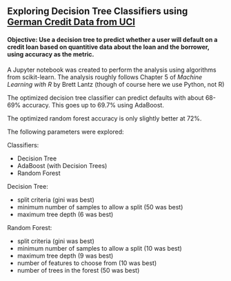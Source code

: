 ## Exploring Decision Tree Classifiers using [German Credit Data from UCI](https://archive.ics.uci.edu/ml/datasets/Statlog+%28German+Credit+Data%29)

#### Objective:  Use a decision tree to predict whether a user will default on a credit loan based on quantitive data about the loan and the borrower, using accuracy as  the metric.

A Jupyter notebook was created to perform the analysis using algorithms from scikit-learn.  The analysis roughly follows Chapter 5 of *Machine Learning with R* by Brett Lantz (though of course here we use Python, not R)

The optimized decision tree classifier can predict defaults with about 68-69% accuracy.  This goes up to 69.7% using AdaBoost.

The optimized random forest accuracy is only slightly better at 72%.

The following parameters were explored:

Classifiers:
- Decision Tree
- AdaBoost (with Decision Trees)
- Random Forest

Decision Tree:
- split criteria (gini was best)
- minimum number of samples to allow a split (50 was best)
- maximum tree depth (6 was best)

Random Forest:
- split criteria (gini was best)
- minimum number of samples to allow a split (10 was best)
- maximum tree depth (9 was best)
- number of features to choose from (10 was best)
- number of trees in the forest (50 was best)
